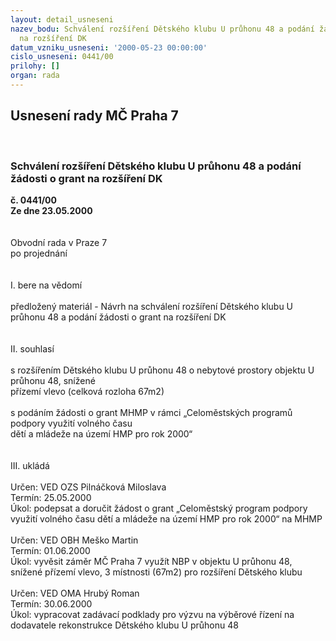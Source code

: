 ```yaml
---
layout: detail_usneseni
nazev_bodu: Schválení rozšíření Dětského klubu U průhonu 48 a podání žádosti o grant
  na rozšíření DK
datum_vzniku_usneseni: '2000-05-23 00:00:00'
cislo_usneseni: 0441/00
prilohy: []
organ: rada
---
```

<div id="ucUsn_pList" class="usn">
	<span><h2>Usnesení rady MČ Praha 7 </h2>
<br></span><div class="standBody">
<span><h3>Schválení rozšíření Dětského klubu U průhonu 48 a podání žádosti o grant na rozšíření DK</h3></span><div class="center">
		<strong>č. 0441/00</strong><br>
	</div>
<div class="center">
		<strong>Ze dne 23.05.2000</strong><br><br>
	</div>     <br>Obvodní rada v Praze 7<br>po projednání<br><br><br>I.	bere na vědomí<br><br> předložený materiál - Návrh na schválení rozšíření Dětského klubu U průhonu 48 a podání žádosti o grant na rozšíření DK<br><br><br>II.	souhlasí <br><br>s rozšířením Dětského klubu U průhonu 48 o nebytové prostory objektu U průhonu 48, snížené  <br>přízemí vlevo (celková rozloha 67m2)<br><br>s podáním žádosti o grant MHMP v rámci „Celoměstských programů podpory využití volného času <br>dětí a mládeže na území HMP pro rok 2000“<br><br><br>III.	ukládá <br><br> Určen:	     	VED OZS Pilnáčková Miloslava<br>Termín: 25.05.2000<br>Úkol:	podepsat a doručit žádost o grant „Celoměstský program podpory využití volného času dětí a mládeže na území HMP pro rok 2000“ na MHMP<br> <br> Určen:	     	VED OBH Meško Martin<br>Termín: 01.06.2000<br>Úkol:	vyvěsit záměr MČ Praha 7 využít NBP v objektu U průhonu 48, snížené přízemí vlevo, 3 místnosti (67m2) pro rozšíření Dětského klubu<br> <br> Určen:	     	VED OMA Hrubý Roman<br>Termín: 30.06.2000<br>Úkol:	vypracovat zadávací podklady pro výzvu na výběrové řízení na dodavatele rekonstrukce Dětského klubu U průhonu 48<br> <br>
</div>
</div>